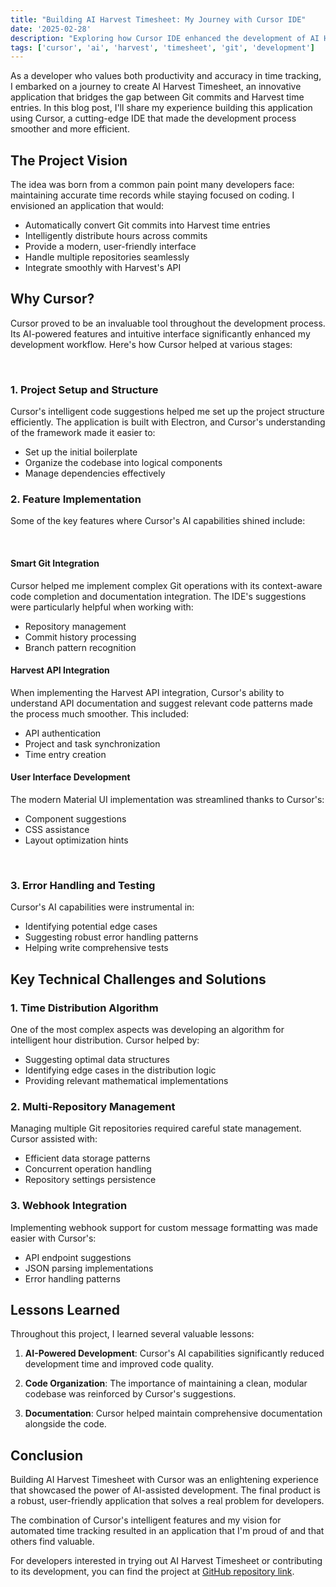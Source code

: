 ```yaml
---
title: "Building AI Harvest Timesheet: My Journey with Cursor IDE"
date: '2025-02-28'
description: "Exploring how Cursor IDE enhanced the development of AI Harvest Timesheet, an application that converts Git commits into Harvest time entries."
tags: ['cursor', 'ai', 'harvest', 'timesheet', 'git', 'development']
---
```


As a developer who values both productivity and accuracy in time tracking, I embarked on a journey to create AI Harvest Timesheet, an innovative application that bridges the gap between Git commits and Harvest time entries. In this blog post, I'll share my experience building this application using Cursor, a cutting-edge IDE that made the development process smoother and more efficient.

## The Project Vision

The idea was born from a common pain point many developers face: maintaining accurate time records while staying focused on coding. I envisioned an application that would:
- Automatically convert Git commits into Harvest time entries
- Intelligently distribute hours across commits
- Provide a modern, user-friendly interface
- Handle multiple repositories seamlessly
- Integrate smoothly with Harvest's API

## Why Cursor?

Cursor proved to be an invaluable tool throughout the development process. Its AI-powered features and intuitive interface significantly enhanced my development workflow. Here's how Cursor helped at various stages:

&nbsp;

### 1. Project Setup and Structure

Cursor's intelligent code suggestions helped me set up the project structure efficiently. The application is built with Electron, and Cursor's understanding of the framework made it easier to:
- Set up the initial boilerplate
- Organize the codebase into logical components
- Manage dependencies effectively

### 2. Feature Implementation

Some of the key features where Cursor's AI capabilities shined include:

&nbsp;

#### Smart Git Integration
Cursor helped me implement complex Git operations with its context-aware code completion and documentation integration. The IDE's suggestions were particularly helpful when working with:
- Repository management
- Commit history processing
- Branch pattern recognition

#### Harvest API Integration
When implementing the Harvest API integration, Cursor's ability to understand API documentation and suggest relevant code patterns made the process much smoother. This included:
- API authentication
- Project and task synchronization
- Time entry creation

#### User Interface Development
The modern Material UI implementation was streamlined thanks to Cursor's:
- Component suggestions
- CSS assistance
- Layout optimization hints

&nbsp;

### 3. Error Handling and Testing

Cursor's AI capabilities were instrumental in:
- Identifying potential edge cases
- Suggesting robust error handling patterns
- Helping write comprehensive tests

## Key Technical Challenges and Solutions

### 1. Time Distribution Algorithm
One of the most complex aspects was developing an algorithm for intelligent hour distribution. Cursor helped by:
- Suggesting optimal data structures
- Identifying edge cases in the distribution logic
- Providing relevant mathematical implementations

### 2. Multi-Repository Management
Managing multiple Git repositories required careful state management. Cursor assisted with:
- Efficient data storage patterns
- Concurrent operation handling
- Repository settings persistence

### 3. Webhook Integration
Implementing webhook support for custom message formatting was made easier with Cursor's:
- API endpoint suggestions
- JSON parsing implementations
- Error handling patterns

## Lessons Learned

Throughout this project, I learned several valuable lessons:

1. **AI-Powered Development**: Cursor's AI capabilities significantly reduced development time and improved code quality.

2. **Code Organization**: The importance of maintaining a clean, modular codebase was reinforced by Cursor's suggestions.

3. **Documentation**: Cursor helped maintain comprehensive documentation alongside the code.

## Conclusion

Building AI Harvest Timesheet with Cursor was an enlightening experience that showcased the power of AI-assisted development. The final product is a robust, user-friendly application that solves a real problem for developers.

The combination of Cursor's intelligent features and my vision for automated time tracking resulted in an application that I'm proud of and that others find valuable. 

For developers interested in trying out AI Harvest Timesheet or contributing to its development, you can find the project at [GitHub repository link](https://github.com/Tech9Apps/ai-harvest-timesheet).

